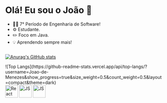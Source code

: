 # Olá! Eu sou o João 👋

- 🧑‍💻 7° Período de Engenharia de Software!
- ⚙️ Estudante.
- ✏️ Foco em Java.
- 💡 Aprendendo sempre mais!
## 
<!--API dos gráficos do perfil-->
[![Anurag's GitHub stats](https://github-readme-stats.vercel.app/api?username=Joao-de-Menezes&show_icons=true&theme=dark)](https://github.com/Joao-de-Menezes/github-readme-stats)
<div height='40'>
  ![Top Langs](https://github-readme-stats.vercel.app/api/top-langs/?username=Joao-de-Menezes&show_progress=true&size_weight=0.5&count_weight=0.5&layout=compact&theme=dark)
</div>
<!--ícones das linguagens-->
<div>
  <img align='center' alt='React' height='40' whidth="40" src="https://cdn.jsdelivr.net/gh/devicons/devicon@latest/icons/java/java-original-wordmark.svg">
  <img align='center' alt='JS' height='40' whidth="40" src="https://cdn.jsdelivr.net/gh/devicons/devicon/icons/javascript/javascript-original.svg">
  <img align='center' alt='JS' height='40' whidth="40" src="https://cdn.jsdelivr.net/gh/devicons/devicon@latest/icons/typescript/typescript-original.svg" />
</div>
